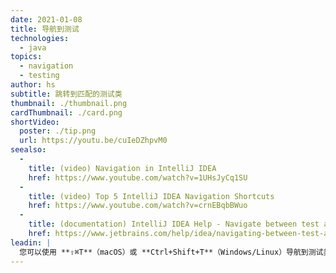 ```yaml
---
date: 2021-01-08
title: 导航到测试
technologies:
  - java
topics:
  - navigation
  - testing
author: hs
subtitle: 跳转到匹配的测试类
thumbnail: ./thumbnail.png
cardThumbnail: ./card.png
shortVideo:
  poster: ./tip.png
  url: https://youtu.be/cuIeDZhpvM0
seealso:
  - 
    title: (video) Navigation in IntelliJ IDEA
    href: https://www.youtube.com/watch?v=1UHsJyCq1SU
  - 
    title: (video) Top 5 IntelliJ IDEA Navigation Shortcuts
    href: https://www.youtube.com/watch?v=crnEBqbBWuo
  - 
    title: (documentation) IntelliJ IDEA Help - Navigate between test and test subject
    href: https://www.jetbrains.com/help/idea/navigating-between-test-and-test-subject.html
leadin: |
  您可以使用 **⇧⌘T**（macOS）或 **Ctrl+Shift+T**（Windows/Linux）导航到测试类，然后再返回。
---
```


